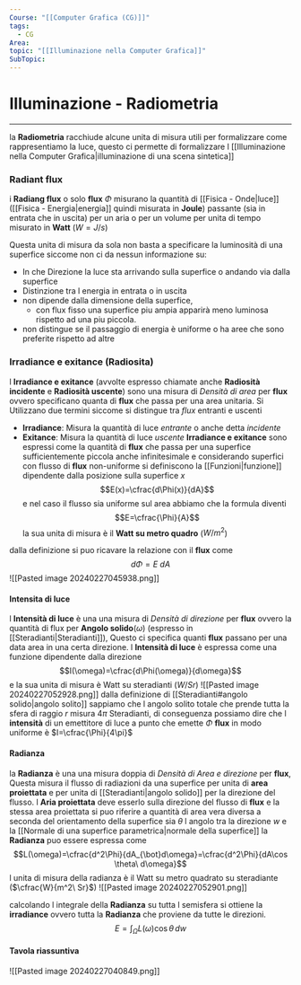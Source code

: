 ```yaml
---
Course: "[[Computer Grafica (CG)]]"
tags:
  - CG
Area: 
topic: "[[Illuminazione nella Computer Grafica]]"
SubTopic:
---
```


# Illuminazione - Radiometria
---
la __Radiometria__ racchiude alcune unita di misura utili per formalizzare come rappresentiamo la luce, questo ci permette di formalizzare l [[Illuminazione nella Computer Grafica|illuminazione di una scena sintetica]] 



### Radiant flux
i __Radiang flux__ o solo __flux__  $\Phi$ misurano la quantità di [[Fisica - Onde|luce]] ([[Fisica - Energia|energia]] quindi misurata in __Joule__) passante (sia in entrata che in uscita) per un aria o per un volume per unita di tempo misurato in __Watt__ ($W=J/s$)

Questa unita di misura da sola non basta a specificare la luminosità di una superfice siccome non ci da nessun informazione su:
- In che Direzione la luce sta arrivando sulla superfice o andando via dalla superfice 
- Distinzione tra l energia in entrata o in uscita 
- non dipende dalla dimensione della superfice, 
	- con flux fisso una superfice piu ampia apparirà meno luminosa rispetto ad una piu piccola.
- non distingue se il passaggio di energia è uniforme o ha aree che sono preferite rispetto ad altre


###  Irradiance e exitance (Radiosita)
l __Irradiance e exitance__ (avvolte espresso chiamate anche __Radiosità incidente__ e __Radiosità uscente__) sono una misura di _Densità di area_ per __flux__ ovvero specificano quanta di __flux__ che passa per una area unitaria. Si Utilizzano due termini siccome si distingue tra _flux_ entranti e uscenti
- __Irradiance__: Misura la quantità di luce _entrante_ o anche detta _incidente_
- __Exitance__: Misura la quantità di luce _uscente_ 
__Irradiance e exitance__ sono espressi come la quantità di __flux__ che passa per una superfice sufficientemente piccola anche infinitesimale e considerando superfici con flusso di __flux__ non-uniforme si definiscono la [[Funzioni|funzione]] dipendente dalla posizione sulla superfice $x$ $$E(x)=\cfrac{d\Phi(x)}{dA}$$e nel caso il flusso sia uniforme sul area abbiamo che la formula diventi $$E=\cfrac{\Phi}{A}$$ la sua unita di misura è il __Watt su metro quadro__ ($W/m^2$)

dalla definizione si puo ricavare la relazione con il __flux__ come $$d\Phi = E\ dA$$
![[Pasted image 20240227045938.png]]
#### Intensita di luce
l __Intensità di luce__ è una una misura di _Densità di direzione_ per __flux__ ovvero la quantità di flux per __Angolo solido__($\omega$) (espresso in [[Steradianti|Steradianti]]), Questo ci specifica quanti __flux__ passano per una data area in una certa direzione.
l __Intensità di luce__ è espressa come una funzione dipendente dalla direzione$$I(\omega)=\cfrac{d\Phi(\omega)}{d\omega}$$e la sua unita di misura è Watt su steradianti ($W/Sr$)
![[Pasted image 20240227052928.png]]
dalla definizione di [[Steradianti#angolo solido|angolo solito]] sappiamo che l angolo solito totale che prende tutta la sfera di raggio $r$ misura $4\pi$ Steradianti, di conseguenza possiamo dire che l __intensità__ di un emettitore di luce a punto che emette $\Phi$ __flux__  in modo uniforme è $I=\cfrac{\Phi}{4\pi}$

#### Radianza
la __Radianza__ è una una misura doppia di _Densità di Area e direzione_ per __flux__, Questa misura il flusso di radiazioni da una superfice per unita di __area proiettata__ e per unita di [[Steradianti|angolo solido]] per la direzione del flusso.
l __Aria proiettata__ deve esserlo sulla direzione del flusso di __flux__ e la stessa area proiettata si puo riferire a quantità di area vera diversa a seconda del orientamento della superfice 
sia $\theta$ l angolo tra la direzione $w$ e la [[Normale di una superfice parametrica|normale della superfice]]
la __Radianza__ puo essere espressa come $$L(\omega)=\cfrac{d^2\Phi}{dA_{\bot}d\omega}=\cfrac{d^2\Phi}{dA\cos \theta\  d\omega}$$
l unita di misura della radianza è il Watt su metro quadrato su steradiante ($\cfrac{W}{m^2\ Sr}$)
![[Pasted image 20240227052901.png]]

calcolando l integrale della __Radianza__ su tutta l semisfera si ottiene la __irradiance__ ovvero tutta la __Radianza__ che proviene da tutte le direzioni.$$E= \int_\Omega L(\omega) \cos \theta\, dw $$


#### Tavola riassuntiva
![[Pasted image 20240227040849.png]]
